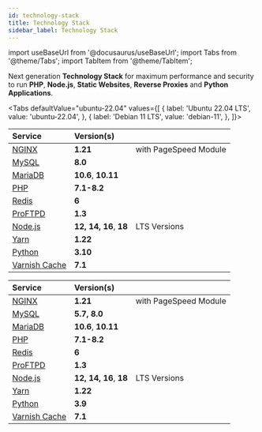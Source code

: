 ```yaml
---
id: technology-stack
title: Technology Stack
sidebar_label: Technology Stack
---
```


import useBaseUrl from '@docusaurus/useBaseUrl';
import Tabs from '@theme/Tabs';
import TabItem from '@theme/TabItem';

Next generation **Technology Stack** for maximum performance and security to run **PHP**, **Node.js**, **Static Websites**, **Reverse Proxies** and **Python Applications**.

<Tabs
defaultValue="ubuntu-22.04"
values={[
{ label: 'Ubuntu 22.04 LTS', value: 'ubuntu-22.04', },
{ label: 'Debian 11 LTS', value: 'debian-11', },
]}>
<TabItem value="ubuntu-22.04">

| Service                                    | Version(s)             |                       |
|:-------------------------------------------|:-----------------------|:----------------------|
| [NGINX](https://nginx.org)                 | **1.21**               | with PageSpeed Module |
| [MySQL](https://www.mysql.com/)            | **8.0**                |                       |
| [MariaDB](https://mariadb.org/)            | **10.6**, **10.11**    |                       |
| [PHP](https://www.php.net)                 | **7.1-8.2**            |                       |
| [Redis](https://redis.io)                  | **6**                  |                       |
| [ProFTPD](http://www.proftpd.org)          | **1.3**                |                       |
| [Node.js](https://nodejs.org)              | **12, 14, 16**, **18** | LTS Versions          |
| [Yarn](https://yarnpkg.com)                | **1.22**               |                       |
| [Python](https://www.python.org/)          | **3.10**               |                       |
| [Varnish Cache](http://varnish-cache.org/) | **7.1**                |                       |

</TabItem>
<TabItem value="debian-11">


| Service                           | Version(s)             |                       |
|:----------------------------------|:-----------------------|:----------------------|
| [NGINX](https://nginx.org)        | **1.21**               | with PageSpeed Module |
| [MySQL](https://www.percona.com/software/mysql-database/percona-server)   | **5.7, 8.0**           |                       |
| [MariaDB](https://mariadb.org/)   | **10.6**, **10.11**    |                       |
| [PHP](https://www.php.net)        | **7.1-8.2**            |                       |
| [Redis](https://redis.io)         | **6**                  |                       |
| [ProFTPD](http://www.proftpd.org) | **1.3**                |                       |
| [Node.js](https://nodejs.org)     | **12, 14, 16**, **18** | LTS Versions          |
| [Yarn](https://yarnpkg.com)       | **1.22**               |                       |
| [Python](https://www.python.org/) | **3.9**                |                       |
| [Varnish Cache](http://varnish-cache.org/) | **7.1**                |                       |

</TabItem>
</Tabs>